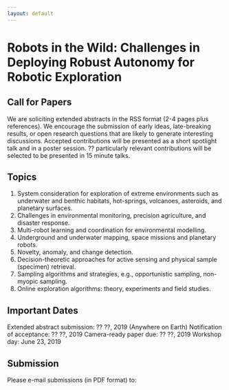 ```yaml
---
layout: default
---
```


# **Robots in the Wild: Challenges in Deploying Robust Autonomy for Robotic Exploration**

## **Call for Papers**

We are soliciting extended abstracts in the RSS format (2-4 pages plus references). We encourage the submission of early ideas, late-breaking results, or open research questions that are likely to generate interesting discussions. Accepted contributions will be presented as a short spotlight talk and in a poster session. ?? particularly relevant contributions will be selected to be presented in 15 minute talks. 

## **Topics**

1. System consideration for exploration of extreme environments such as underwater and benthic habitats, hot-springs, volcanoes, asteroids, and planetary surfaces.
2. Challenges in environmental monitoring, precision agriculture, and disaster response.
3. Multi-robot learning and coordination for environmental modelling.
4. Underground and underwater mapping, space missions and planetary robots.
5. Novelty, anomaly, and change detection.
6. Decision-theoretic approaches for active sensing and physical sample (specimen) retrieval.
7. Sampling algorithms and strategies, e.g., opportunistic sampling, non-myopic sampling.
8. Online exploration algorithms: theory, experiments and field studies.

## **Important Dates**

Extended abstract submission: ?? ??, 2019 (Anywhere on Earth)
Notification of acceptance: ?? ??, 2019
Camera-ready paper due: ?? ??, 2019
Workshop day: June 23, 2019

## **Submission**

Please e-mail submissions (in PDF format) to: 